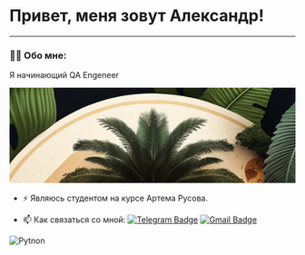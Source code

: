 # Привет, меня зовут Александр!

---

### :man_technologist: Обо мне:

Я начинающий QA Engeneer

<p align="center">
 <img width="600" src="asserts/1.png"/>
</p>

- :zap: Являюсь студентом на курсе Артема Русова.

- :mailbox: Как связаться со мной: [![Telegram Badge](https://img.shields.io/badge/-@AlexM150-blue?style=flat&logo=Telegram&logoColor=white)](https://t.me/AlexM150) [![Gmail Badge](https://img.shields.io/badge/-Gmail-red?style=flat&logo=Gmail&logoColor=white)](mailto:jungleman150@gmail.com)

<p>
 <img alt="Pytnon" weight="100", height="30" src="https://www.python.org/static/community_logos/python-logo-master-v3-TM.png" />
</p>


